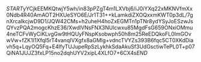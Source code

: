 $START$yYCjkEEMKQtwjY5wh/in83pPZgT4m1LXVbj6/iJ0iYXq22xMKNVfmXx0Ndb4R40AmAOT2HXUeSYO6E/Jr1T31++kLamkdiZXOQxxmKWT0p3dL/7gnXrcaIkcjwD9D1/JQW42CMs+h2uheH4hoZxEGMTn1pTNr8ydYSyJoESzwJsQYvzPQA2mogcKhzE36/XwdlVNsFNX3NUlcwxu85MgdFsG659ONxiOMmu4neTCFvWyCiKLvgGw9tHQUyFNspKsobwph50h8m25ReEDQkoFL0ImGOvwVw+fZK1I1XfqI5rT4vanqIVXgfx8aGMlg+vdncTVYZs393B6fqc5CT0XKdDiavh5q+LqyOQ5Fq+E4IfyTUJupeRpSzLykhkSdaAkuSf3UdGsctiwTePL0T+p07QiNA1JUJZ3fxLP15no2dqhUYV2xipL4XLfO7+6CX4s$END$
